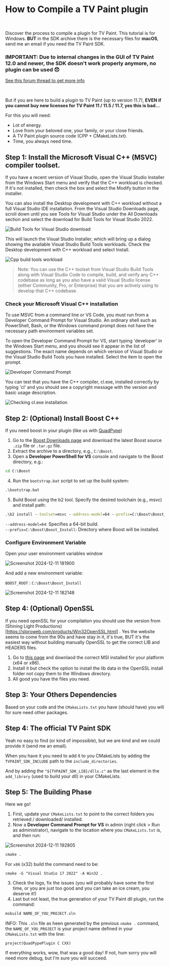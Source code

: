 # How to Compile a TV Paint plugin

<br/>

Discover the process to compile a plugin for TV Paint. This tutorial is for Windows. **BUT** in the SDK archive there is the necessary files for **macOS**, send me an email if you need the TV Paint SDK.
<br/>

### IMPORTANT: Due to internal changes in the GUI of TV Paint 12.0 and newer, the SDK doesn't work properly anymore, no plugin can be used 😞

[See this forum thread to get more info](http://tvpaint.net/forum/viewtopic.php?t=16705&sid=be17218e1d2e16d348d2d82ad235eddd)

<br/>

But if you are here to build a plugin to TV Paint (up to version 11.7), **EVEN if you cannot buy new licenses for TV Paint 11 / 11.5 / 11.7, yes this is bad...** 

For this you will need:
- Lot of energy.
- Love from your beloved one, your family, or your close friends.
- A TV Paint plugin source code (CPP + CMakeLists.txt).
- Time, you always need time.


## Step 1: Install the Microsoft Visual C++ (MSVC) compiler toolset.

If you have a recent version of Visual Studio, open the Visual Studio Installer from the Windows Start menu and verify that the C++ workload is checked. If it's not installed, then check the box and select the Modify button in the installer.

You can also install the Desktop development with C++ workload without a full Visual Studio IDE installation. From the Visual Studio Downloads page, scroll down until you see Tools for Visual Studio under the All Downloads section and select the download for Build Tools for Visual Studio 2022.

![Build Tools for Visual Studio download](https://github.com/user-attachments/assets/817b7f57-5263-4bbf-a8f6-4cf35567c192)


This will launch the Visual Studio Installer, which will bring up a dialog showing the available Visual Studio Build Tools workloads. Check the Desktop development with C++ workload and select Install.

![Cpp build tools workload](https://github.com/user-attachments/assets/2febd320-0a51-4241-b5d4-63ba771ad6cc)

> Note: You can use the C++ toolset from Visual Studio Build Tools along with Visual Studio Code to compile, build, and verify any C++ codebase as long as you also have a valid Visual Studio license (either Community, Pro, or Enterprise) that you are actively using to develop that C++ codebase.

### Check your Microsoft Visual C++ installation
To use MSVC from a command line or VS Code, you must run from a Developer Command Prompt for Visual Studio. An ordinary shell such as PowerShell, Bash, or the Windows command prompt does not have the necessary path environment variables set.

To open the Developer Command Prompt for VS, start typing 'developer' in the Windows Start menu, and you should see it appear in the list of suggestions. The exact name depends on which version of Visual Studio or the Visual Studio Build Tools you have installed. Select the item to open the prompt.

![Developer Command Prompt](https://github.com/user-attachments/assets/17d9ee37-c4d9-40c4-8808-bbd690d13d69)

You can test that you have the C++ compiler, cl.exe, installed correctly by typing 'cl' and you should see a copyright message with the version and basic usage description.

![Checking cl.exe installation](https://github.com/user-attachments/assets/a02edfbe-89bf-4e6b-a23e-8031016be0a5)

## Step 2: (Optional) Install Boost C++

If you need boost in your plugin (like us with [QuadPype](https://github.com/quadproduction/quadpype))

1. Go to the [Boost Downloads page](https://www.boost.org/users/download/) and download the latest Boost source `.zip` file or `.tar.gz` file.
2. Extract the archive to a directory, e.g., `C:\Boost`.
3. Open a **Developer PowerShell for VS** console and navigate to the Boost directory, e.g.:
```cmd
cd C:\Boost
```
4. Run the `bootstrap.bat` script to set up the build system:
```cmd
.\bootstrap.bat
```
5. Build Boost using the b2 tool. Specify the desired toolchain (e.g., msvc) and install path:
```cmd
.\b2 install --toolset=msvc --address-model=64 --prefix=C:\Boost\Boost_Install
```

`--address-model=64`: Specifies a 64-bit build.  
`--prefix=C:\Boost\Boost_Install`: Directory where Boost will be installed.

###  Configure Environment Variable

Open your user environment variables window

![Screenshot 2024-12-11 181900](https://github.com/user-attachments/assets/19e63393-0b85-44f2-bba1-113b45ce9401)

And add a new environment variable:

`BOOST_ROOT` : `C:\Boost\Boost_Install`

![Screenshot 2024-12-11 182148](https://github.com/user-attachments/assets/641e7ff1-b455-4db5-9428-d12fd6a07f73)


## Step 4: (Optional) OpenSSL
If you need openSSL for your compilation you should use the version from (Shining Light Productions)[https://slproweb.com/products/Win32OpenSSL.html] .
Yes the website seems to come from the 90s and have stay in it, it's true, BUT it's the easiest way without building manually OpenSSL to get the correct LIB and HEADERS files.

1. Go to [this page](https://slproweb.com/products/Win32OpenSSL.html) and downlaod the correct MSI installed for your platform (x64 or x86).
2. Install it but check the option to install the lib data in the OpenSSL install folder not copy them to the Windows directory.
3. All good you have the files you need.

## Step 3: Your Others Dependencies

Based on your code and the `CMakeLists.txt` you have (should have) you will for sure need other packages.

## Step 4: The official TV Paint SDK

Yeah no easy to find (or kind of impossible), but we are kind and we could provide it (send me an email).

When you have it you need to add it to you CMakeLists by adding the `TVPAINT_SDK_INCLUDE` path to the `include_directories`.

And by adding the `"${TVPAINT_SDK_LIB}/dllx.c"` as the last element in the `add_library` (used to build your dll) in your CMakeLists.

## Step 5: The Building Phase

Here we go!

1. First, update your `CMakeLists.txt` to point to the correct folders you retrieved / downloaded/ installed.
2. Now a **Developer Command Prompt for VS** in admin (right click > Run as administrator), navigate to the location where you `CMakeLists.txt` is, and then run:

![Screenshot 2024-12-11 192805](https://github.com/user-attachments/assets/d0802e16-3a71-4dd1-9f86-65320344e834)

```cmd
cmake .
```

For `x86` (x32) build the command need to be:
```
cmake -G "Visual Studio 17 2022" -A Win32 .
```

3. Check the logs, fix the issues (you will probably have some the first time, or you are just too good and you can take an ice cream, you deserve it!)
4. Last but not least, the true generation of your TV Paint dll plugin, run the command:
```cmd
msbuild NAME_OF_YOU_PROJECT.sln
```

INFO: This `.sln` file as heen generated by the previous `cmake .` command, the `NAME_OF_YOU_PROJECT` is your project name defined in your `CMakeLists.txt` with the line:
```
project(QuadPypePlugin C CXX)
```

If everything works, wow, that was a good day! If not, hum sorry you will need more debug, but I'm sure you will succeed. 



